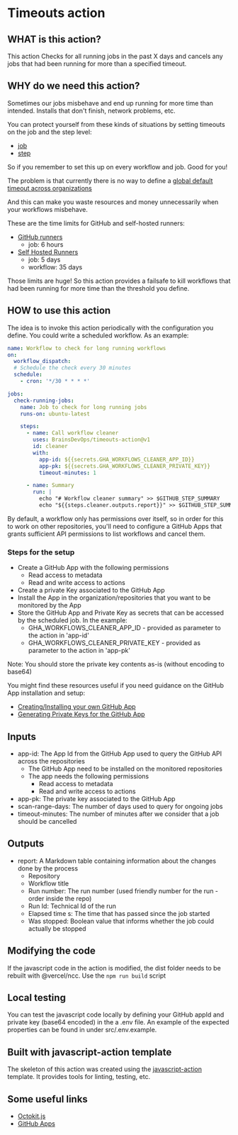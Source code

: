 # Timeouts action

## WHAT is this action?

This action Checks for all running jobs in the past X days and cancels any jobs
that had been running for more than a specified timeout.

## WHY do we need this action?

Sometimes our jobs misbehave and end up running for more time than intended.
Installs that don't finish, network problems, etc.

You can protect yourself from these kinds of situations by setting timeouts on
the job and the step level:

- [job](https://docs.github.com/es/actions/writing-workflows/workflow-syntax-for-github-actions#jobsjob_idtimeout-minutes)
- [step](https://docs.github.com/es/actions/writing-workflows/workflow-syntax-for-github-actions#jobsjob_idstepstimeout-minutes)

So if you remember to set this up on every workflow and job. Good for you!

The problem is that currently there is no way to define a
[global default timeout across organizations](https://github.com/orgs/community/discussions/14834)

And this can make you waste resources and money unnecessarily when your
workflows misbehave.

These are the time limits for GitHub and self-hosted runners:

- [GitHub runners](https://docs.github.com/en/actions/administering-github-actions/usage-limits-billing-and-administration#usage-limits)
  - job: 6 hours
- [Self Hosted Runners](https://docs.github.com/en/actions/hosting-your-own-runners/managing-self-hosted-runners/about-self-hosted-runners#usage-limits)
  - job: 5 days
  - workflow: 35 days

Those limits are huge! So this action provides a failsafe to kill workflows that
had been running for more time than the threshold you define.

## HOW to use this action

The idea is to invoke this action periodically with the configuration you
define. You could write a scheduled workflow. As an example:

```yaml
name: Workflow to check for long running workflows
on:
  workflow_dispatch:
  # Schedule the check every 30 minutes
  schedule:
    - cron: '*/30 * * * *'

jobs:
  check-running-jobs:
    name: Job to check for long running jobs
    runs-on: ubuntu-latest

    steps:
      - name: Call workflow cleaner
        uses: BrainsDevOps/timeouts-action@v1
        id: cleaner
        with:
          app-id: ${{secrets.GHA_WORKFLOWS_CLEANER_APP_ID}}
          app-pk: ${{secrets.GHA_WORKFLOWS_CLEANER_PRIVATE_KEY}}
          timeout-minutes: 1

      - name: Summary
        run: |
          echo "# Workflow cleaner summary" >> $GITHUB_STEP_SUMMARY
          echo "${{steps.cleaner.outputs.report}}" >> $GITHUB_STEP_SUMMARY
```

By default, a workflow only has permissions over itself, so in order for this to
work on other repositories, you'll need to configure a GitHub Apps that grants
sufficient API permissions to list workflows and cancel them.

### Steps for the setup

- Create a GitHub App with the following permissions
  - Read access to metadata
  - Read and write access to actions
- Create a private Key associated to the GitHub App
- Install the App in the organization/repositories that you want to be monitored
  by the App
- Store the GitHub App and Private Key as secrets that can be accessed by the
  scheduled job. In the example:
  - GHA_WORKFLOWS_CLEANER_APP_ID - provided as parameter to the action in
    'app-id'
  - GHA_WORKFLOWS_CLEANER_PRIVATE_KEY - provided as parameter to the action in
    'app-pk'

Note: You should store the private key contents as-is (without encoding to
base64)

You might find these resources useful if you need guidance on the GitHub App
installation and setup:

- [Creating/Installing your own GitHub App](https://docs.github.com/en/apps/using-github-apps/installing-your-own-github-app)
- [Generating Private Keys for the GitHub App](https://docs.github.com/en/apps/creating-github-apps/authenticating-with-a-github-app/managing-private-keys-for-github-apps#generating-private-keys)

## Inputs

- app-id: The App Id from the GitHub App used to query the GitHub API across the
  repositories
  - The GitHub App need to be installed on the monitored repositories
  - The app needs the following permissions
    - Read access to metadata
    - Read and write access to actions
- app-pk: The private key associated to the GitHub App
- scan-range-days: The number of days used to query for ongoing jobs
- timeout-minutes: The number of minutes after we consider that a job should be
  cancelled

## Outputs

- report: A Markdown table containing information about the changes done by the
  process
  - Repository
  - Workflow title
  - Run number: The run number (used friendly number for the run - order inside
    the repo)
  - Run Id: Technical Id of the run
  - Elapsed time s: The time that has passed since the job started
  - Was stopped: Boolean value that informs whether the job could actually be
    stopped

## Modifying the code

If the javascript code in the action is modified, the dist folder needs to be
rebuilt with @vercel/ncc. Use the `npm run build` script

## Local testing

You can test the javascript code locally by defining your GitHub appId and
private key (base64 encoded) in the a .env file. An example of the expected
properties can be found in under src/.env.example.

## Built with javascript-action template

The skeleton of this action was created using the
[javascript-action](https://github.com/actions/javascript-action) template. It
provides tools for linting, testing, etc.

## Some useful links

- [Octokit.js](https://github.com/octokit/octokit.js)
- [GitHub Apps](https://docs.github.com/en/apps)
